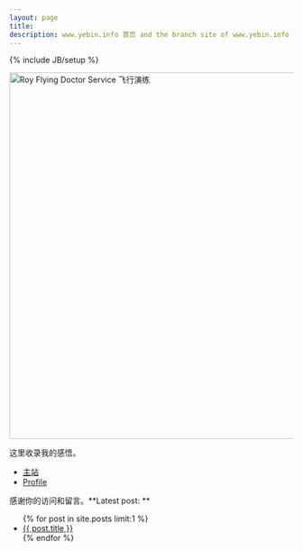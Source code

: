 ```yaml
---
layout: page
title: 
description: www.yebin.info 首页 and the branch site of www.yebin.info
---
```

{% include JB/setup %}

<img style="width:650px;float:center" alt="Roy Flying Doctor Service 飞行演练" src="http://yebin-wordpress.stor.sinaapp.com/uploads/2012/06/rfds.jpg"/>

这里收录我的感悟。

* [主站](http://www.yebin.info)
* [Profile](https://plus.google.com/u/0/111730946330475204627/about)

感谢你的访问和留言。**Latest post: **

<ul class="posts">
  {% for post in site.posts limit:1 %}
    <li><a href="{{ BASE_PATH }}{{ post.url }}">{{ post.title }}</a></li>
  {% endfor %}
</ul>